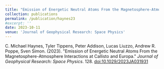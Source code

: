 ```yaml
---
title: "Emission of Energetic Neutral Atoms From the Magnetosphere-Atmosphere Interactions at Callisto and Europa"
collection: publications
permalink: /publication/haynes23
#excerpt: ''
date: 2023-10-11
venue: 'Journal of Geophysical Research: Space Physics'
---
```


C. Michael Haynes, Tyler Tippens, Peter Addison, Lucas Liuzzo, Andrew R. Poppe, Sven Simon. (2023). &quot;Emission of Energetic Neutral Atoms From the Magnetosphere-Atmosphere Interactions at Callisto and Europa.&quot; <i>Journal of Geophysical Research: Space Physics</i>. 128. [doi:10.1029/2023JA031931](https://agupubs.onlinelibrary.wiley.com/doi/full/10.1029/2023JA031931)
